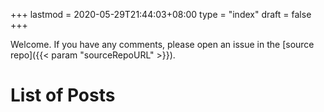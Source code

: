 +++
lastmod = 2020-05-29T21:44:03+08:00
type = "index"
draft = false
+++

Welcome. If you have any comments, please open an issue in the [source repo]({{< param "sourceRepoURL" >}}).
# List of Posts
